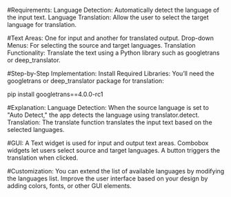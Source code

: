 #Requirements:
Language Detection: Automatically detect the language of the input text.
Language Translation: Allow the user to select the target language for translation.

#Text Areas: One for input and another for translated output.
Drop-down Menus: For selecting the source and target languages.
Translation Functionality: Translate the text using a Python library such as googletrans or deep_translator.

#Step-by-Step Implementation:
Install Required Libraries: You’ll need the googletrans or deep_translator package for translation:

pip install googletrans==4.0.0-rc1

#Explanation:
Language Detection: When the source language is set to "Auto Detect," the app detects the language using translator.detect.
Translation: The translate function translates the input text based on the selected languages.

#GUI:
A Text widget is used for input and output text areas.
Combobox widgets let users select source and target languages.
A button triggers the translation when clicked.

#Customization:
You can extend the list of available languages by modifying the languages list.
Improve the user interface based on your design by adding colors, fonts, or other GUI elements.
